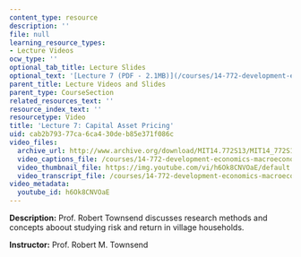 ```yaml
---
content_type: resource
description: ''
file: null
learning_resource_types:
- Lecture Videos
ocw_type: ''
optional_tab_title: Lecture Slides
optional_text: '[Lecture 7 (PDF - 2.1MB)](/courses/14-772-development-economics-macroeconomics-spring-2013/resources/mit14_772s13_lecture7)'
parent_title: Lecture Videos and Slides
parent_type: CourseSection
related_resources_text: ''
resource_index_text: ''
resourcetype: Video
title: 'Lecture 7: Capital Asset Pricing'
uid: cab2b793-77ca-6ca4-30de-b85e371f086c
video_files:
  archive_url: http://www.archive.org/download/MIT14.772S13/MIT14_772S13_lec07_300k.mp4
  video_captions_file: /courses/14-772-development-economics-macroeconomics-spring-2013/67f0c66a7e105f429b6b9bb68cd86b27_h6Ok8CNVOaE.vtt
  video_thumbnail_file: https://img.youtube.com/vi/h6Ok8CNVOaE/default.jpg
  video_transcript_file: /courses/14-772-development-economics-macroeconomics-spring-2013/e08cb294b95830422095c939f1b2bbaf_h6Ok8CNVOaE.pdf
video_metadata:
  youtube_id: h6Ok8CNVOaE
---
```


**Description:** Prof. Robert Townsend discusses research methods and concepts aboout studying risk and return in village households.

**Instructor:** Prof. Robert M. Townsend